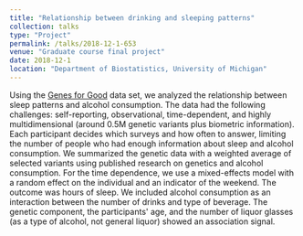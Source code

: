 ```yaml
---
title: "Relationship between drinking and sleeping patterns"
collection: talks
type: "Project"
permalink: /talks/2018-12-1-653
venue: "Graduate course final project"
date: 2018-12-1
location: "Department of Biostatistics, University of Michigan"
---
```


Using the [Genes for Good](https://genesforgood.sph.umich.edu) data set, we analyzed the relationship between sleep patterns and alcohol consumption. The data had the following challenges: self-reporting, observational, time-dependent, and highly multidimensional (around 0.5M genetic variants plus biometric information). Each participant decides which surveys and how often to answer, limiting the number of people who had enough information about sleep and alcohol consumption. We summarized the genetic data with a weighted average of selected variants using published research on genetics and alcohol consumption. For the time dependence, we use a mixed-effects model with a random effect on the individual and an indicator of the weekend. The outcome was hours of sleep. We included alcohol consumption as an interaction between the number of drinks and type of beverage. The genetic component, the participants' age, and the number of liquor glasses (as a type of alcohol, not general liquor) showed an association signal.

